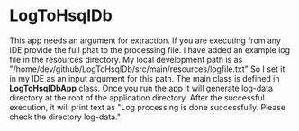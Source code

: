 # LogToHsqlDb

This app needs an argument for extraction. If you are executing from any IDE provide the full phat to the processing file. I have added an example log file in the resources directory. My local development path is as "/home/dev/github/LogToHsqlDb/src/main/resources/logfile.txt"
So I set it in my IDE as an input argument for this path. The main class is defined in **LogToHsqlDbApp** class.  Once you run the app it will generate log-data directory at the root of the application directory. After the successful execution, it will print text as "Log processing is done successfully. Please check the directory log-data."   
